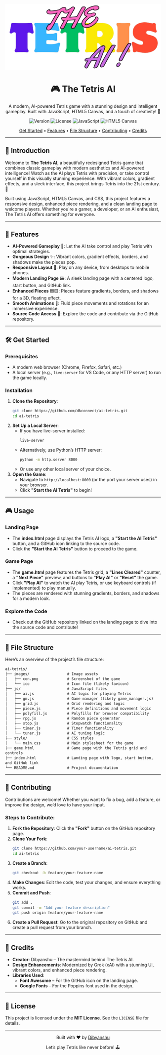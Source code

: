 <div align="center">
  <img src="images/content-removebg-preview.png" alt="Tetris AI Screenshot" width="600"/>
  <h1>🎮 The Tetris AI</h1>
  <p>
    A modern, AI-powered Tetris game with a stunning design and intelligent gameplay. Built with JavaScript, HTML5 Canvas, and a touch of creativity! 🚀
  </p>
  
  <!-- Badges -->
  <p>
    <img src="https://img.shields.io/badge/Version-1.0.0-blue.svg" alt="Version"/>
    <img src="https://img.shields.io/badge/License-MIT-green.svg" alt="License"/>
    <img src="https://img.shields.io/badge/JavaScript-ES6-yellow.svg" alt="JavaScript"/>
    <img src="https://img.shields.io/badge/HTML5-Canvas-orange.svg" alt="HTML5 Canvas"/>
  </p>

  <a href="#get-started">Get Started</a> •
  <a href="#features">Features</a> •
  <a href="#file-structure">File Structure</a> •
  <a href="#contributing">Contributing</a> •
  <a href="#credits">Credits</a>
</div>

---

## 🌟 Introduction

Welcome to **The Tetris AI**, a beautifully redesigned Tetris game that combines classic gameplay with modern aesthetics and AI-powered intelligence! Watch as the AI plays Tetris with precision, or take control yourself in this visually stunning experience. With vibrant colors, gradient effects, and a sleek interface, this project brings Tetris into the 21st century. 🎉

Built using JavaScript, HTML5 Canvas, and CSS, this project features a responsive design, enhanced piece rendering, and a clean landing page to welcome players. Whether you're a gamer, a developer, or an AI enthusiast, The Tetris AI offers something for everyone.

---

## 🚀 Features

- **AI-Powered Gameplay** 🤖: Let the AI take control and play Tetris with optimal strategies.
- **Gorgeous Design** ✨: Vibrant colors, gradient effects, borders, and shadows make the pieces pop.
- **Responsive Layout** 📱: Play on any device, from desktops to mobile phones.
- **Modern Landing Page** 🖼️: A sleek landing page with a centered logo, start button, and GitHub link.
- **Enhanced Pieces** 🟦🟨: Pieces feature gradients, borders, and shadows for a 3D, floating effect.
- **Smooth Animations** 🎥: Fluid piece movements and rotations for an immersive experience.
- **Source Code Access** 📂: Explore the code and contribute via the GitHub repository.

---

## 🛠️ Get Started

### Prerequisites
- A modern web browser (Chrome, Firefox, Safari, etc.)
- A local server (e.g., `live-server` for VS Code, or any HTTP server) to run the game locally.

### Installation

1. **Clone the Repository**:
   ```bash
   git clone https://github.com/dkconnect/ai-tetris.git
   cd ai-tetris
   ```
2. **Set Up a Local Server**:
   - If you have live-server installed:
     ```bash
     live-server
     ```
   - Alternatively, use Python’s HTTP server:
     ```bash
     python -m http.server 8000
     ```
   - Or use any other local server of your choice.
3. **Open the Game**:
   - Navigate to `http://localhost:8000` (or the port your server uses) in your browser.
   - Click **"Start the AI Tetris"** to begin!

---

## 🎮 Usage

### Landing Page
- The **index.html** page displays the Tetris AI logo, a **"Start the AI Tetris"** button, and a GitHub icon linking to the source code.
- Click the **"Start the AI Tetris"** button to proceed to the game.

### Game Page
- The **game.html** page features the Tetris grid, a **"Lines Cleared"** counter, a **"Next Piece"** preview, and buttons to **"Play AI"** or **"Reset"** the game.
- Click **"Play AI"** to watch the AI play Tetris, or use keyboard controls (if implemented) to play manually.
- The pieces are rendered with stunning gradients, borders, and shadows for a modern look.

### Explore the Code
- Check out the GitHub repository linked on the landing page to dive into the source code and contribute!

---

## 📁 File Structure

Here’s an overview of the project’s file structure:

```
ai-tetris/
├── images/                 # Image assets
│   ├── con.png             # Screenshot of the game
│   └── ico                 # Icon file (likely favicon)
├── js/                     # JavaScript files
│   ├── ai.js               # AI logic for playing Tetris
│   ├── gm.js               # Game manager (likely game_manager.js)
│   ├── grid.js             # Grid rendering and logic
│   ├── piece.js            # Piece definitions and movement logic
│   ├── polyfill.js         # Polyfills for browser compatibility
│   ├── rpg.js              # Random piece generator
│   ├── stop.js             # Stopwatch functionality
│   ├── timer.js            # Timer functionality
│   └── tuner.js            # AI tuning logic
├── style/                  # CSS styles
│   └── main.css            # Main stylesheet for the game
├── game.html               # Game page with the Tetris grid and controls
├── index.html              # Landing page with logo, start button, and GitHub link
└── README.md               # Project documentation
```

---

## 🤝 Contributing

Contributions are welcome! Whether you want to fix a bug, add a feature, or improve the design, we’d love to have your input.

### Steps to Contribute:
1. **Fork the Repository**: Click the **"Fork"** button on the GitHub repository page.
2. **Clone Your Fork**:
   ```bash
   git clone https://github.com/your-username/ai-tetris.git
   cd ai-tetris
   ```
3. **Create a Branch**:
   ```bash
   git checkout -b feature/your-feature-name
   ```
4. **Make Changes**: Edit the code, test your changes, and ensure everything works.
5. **Commit and Push**:
   ```bash
   git add .
   git commit -m "Add your feature description"
   git push origin feature/your-feature-name
   ```
6. **Create a Pull Request**: Go to the original repository on GitHub and create a pull request from your branch.

---

## 🙌 Credits

- **Creator**: Dibyanshu – The mastermind behind The Tetris AI.
- **Design Enhancements**: Modernized by Grok (xAI) with a stunning UI, vibrant colors, and enhanced piece rendering.
- **Libraries Used**:
  - **Font Awesome** – For the GitHub icon on the landing page.
  - **Google Fonts** – For the Poppins font used in the design.

---

## 📜 License

This project is licensed under the **MIT License**. See the `LICENSE` file for details.

---

<div align="center">
  <p>Built with ❤️ by <a href="https://github.com/dkconnect">Dibyanshu</a></p>
  <p>Let’s play Tetris like never before! 🕹️</p>
</div>


